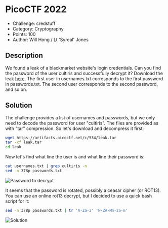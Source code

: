 # PicoCTF 2022
- Challenge: credstuff
- Category: Cryptography
- Points: 100
- Author: Will Hong / Lt 'Syreal' Jones

## Description
We found a leak of a blackmarket website's login credentials. Can you find the password of the user cultiris and successfully decrypt it?
Download the leak [here](https://artifacts.picoctf.net/c/534/leak.tar).
The first user in usernames.txt corresponds to the first password in passwords.txt. The second user corresponds to the second password, and so on.

## Solution
The challenge provides a list of usernames and passwords, but we only need to decode the password for user "cultiris". The files are provided as with "tar" compression.
So let's download and decompress it first:
```bash
wget https://artifacts.picoctf.net/c/534/leak.tar
tar -xf leak.tar                                
cd leak 
```
Now let's find what line the user is and what line their password is:
```bash
cat usernames.txt | grep cultiris -n             
sed -n 378p passwords.txt                        
```

![Password to decrypt](https://imgur.com/aVKHVOZ.png)

It seems that the password is rotated, possibly a ceasar cipher (or ROT13).
You can use an online rot13 decrypt, but I decided to use a quick bash script for it:

```bash
sed -n 378p passwords.txt | tr 'A-Za-z' 'N-ZA-Mn-za-m'
```


![Solution](https://imgur.com/kQjx4UX.png)
